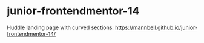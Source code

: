 # junior-frontendmentor-14
Huddle landing page with curved sections: https://mannbell.github.io/junior-frontendmentor-14/
